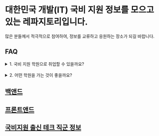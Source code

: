 # 대한민국 개발(IT) 국비 지원 정보를 모으고 있는 레파지토리입니다.

많은 분들께서 적극적으로 참여하여, 정보를 교류하고 응원하는 장소가 되길 바랍니다.
## FAQ

<details>
<summary>1. 국비 지원 학원으로 취업할 수 있을까요?</summary>
TV에 나오는 5, 6천만 원 연봉대의 자리는 쉽지 않지만, 국비 지원에서 방향을 잘 잡고 공부한다면 수료 후 3000+@정도의 연봉을 기대할 수 있습니다.
</details>

<br>

<details>
<summary>2. 어떤 학원을 가는 것이 좋을까요?</summary>
기업 연계 <br/>
커리큘럼 <br/>
규모가 큰 곳 <br/>
유명한 강사의 강의 <br/>
대면 강의를 진행하는 곳 <br/>
가까운 곳 <br/>
</details>
    

## [백앤드](https://github.com/filmScoring/korean_it_edu/blob/main/Backend/roadmap.md)

## [프론트앤드](https://github.com/filmScoring/korean_it_edu/blob/main/Frontend/roadmap.md)

## [국비지원 출신 테크 직군 정보](https://docs.google.com/spreadsheets/d/162TD4qqC9HKRdd4vnrHVymJxrGHMe6uGAjx67Bnt7Kc/edit?usp=sharing)
